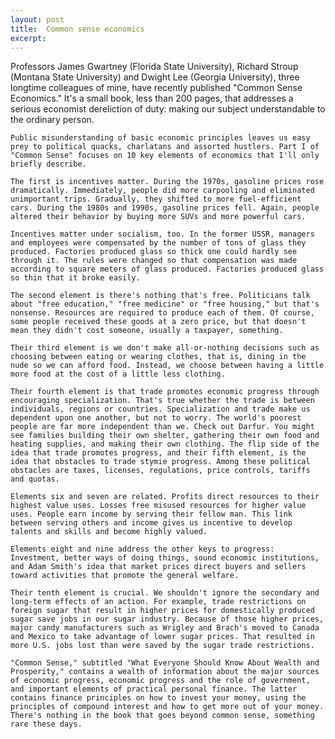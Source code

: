 ```yaml
---
layout: post
title:  Common sense economics
excerpt:
---
```












Professors James Gwartney (Florida State University), Richard Stroup (Montana State University) and Dwight Lee (Georgia University), three longtime colleagues of mine, have recently published "Common Sense Economics." It's a small book, less than 200 pages, that addresses a serious economist dereliction of duty: making our subject understandable to the ordinary person.

	Public misunderstanding of basic economic principles leaves us easy prey to political quacks, charlatans and assorted hustlers. Part I of "Common Sense" focuses on 10 key elements of economics that I'll only briefly describe.

	The first is incentives matter. During the 1970s, gasoline prices rose dramatically. Immediately, people did more carpooling and eliminated unimportant trips. Gradually, they shifted to more fuel-efficient cars. During the 1980s and 1990s, gasoline prices fell. Again, people altered their behavior by buying more SUVs and more powerful cars.

	Incentives matter under socialism, too. In the former USSR, managers and employees were compensated by the number of tons of glass they produced. Factories produced glass so thick one could hardly see through it. The rules were changed so that compensation was made according to square meters of glass produced. Factories produced glass so thin that it broke easily.

	The second element is there's nothing that's free. Politicians talk about "free education," "free medicine" or "free housing," but that's nonsense. Resources are required to produce each of them. Of course, some people received these goods at a zero price, but that doesn't mean they didn't cost someone, usually a taxpayer, something.

	Their third element is we don't make all-or-nothing decisions such as choosing between eating or wearing clothes, that is, dining in the nude so we can afford food. Instead, we choose between having a little more food at the cost of a little less clothing.

	Their fourth element is that trade promotes economic progress through encouraging specialization. That's true whether the trade is between individuals, regions or countries. Specialization and trade make us dependent upon one another, but not to worry. The world's poorest people are far more independent than we. Check out Darfur. You might see families building their own shelter, gathering their own food and heating supplies, and making their own clothing. The flip side of the idea that trade promotes progress, and their fifth element, is the idea that obstacles to trade stymie progress. Among these political obstacles are taxes, licenses, regulations, price controls, tariffs and quotas.

	Elements six and seven are related. Profits direct resources to their highest value uses. Losses free misused resources for higher value uses. People earn income by serving their fellow man. This link between serving others and income gives us incentive to develop talents and skills and become highly valued.

	Elements eight and nine address the other keys to progress: Investment, better ways of doing things, sound economic institutions, and Adam Smith's idea that market prices direct buyers and sellers toward activities that promote the general welfare.

	Their tenth element is crucial. We shouldn't ignore the secondary and long-term effects of an action. For example, trade restrictions on foreign sugar that result in higher prices for domestically produced sugar save jobs in our sugar industry. Because of those higher prices, major candy manufacturers such as Wrigley and Brach's moved to Canada and Mexico to take advantage of lower sugar prices. That resulted in more U.S. jobs lost than were saved by the sugar trade restrictions.

	"Common Sense," subtitled "What Everyone Should Know About Wealth and Prosperity," contains a wealth of information about the major sources of economic progress, economic progress and the role of government, and important elements of practical personal finance. The latter contains finance principles on how to invest your money, using the principles of compound interest and how to get more out of your money. There's nothing in the book that goes beyond common sense, something rare these days.


